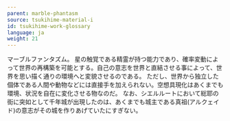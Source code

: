 ```yaml
---
parent: marble-phantasm
source: tsukihime-material-i
id: tsukihime-work-glossary
language: ja
weight: 21
---
```


マーブルファンタズム。
星の触覚である精霊が持つ能力であり、確率変動によって世界の再構築を可能とする。自己の意志を世界と直結させる事によって、世界を思い描く通りの環境へと変貌させるのである。
ただし、世界から独立した個体である人間や動物などには直接手を加えられない。空想具現化はあくまでも環境、状況を自在に変化させる物なのだ。
なお、シエルルートにおいて総耶の街に突如として千年城が出現したのは、あくまでも城主である真祖(アルクェイド)の意志がその城を作りあげていたにすぎない。
